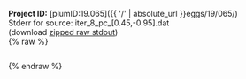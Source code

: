 **Project ID:** [plumID:19.065]({{ '/' | absolute_url }}eggs/19/065/)  
Stderr for source:  iter_8_pc_[0.45,-0.95].dat   
(download [zipped raw stdout](iter_8_pc_[0.45,-0.95].dat.plumed_master.stdout.txt.zip))  
{% raw %}
<pre>
</pre>
{% endraw %}
